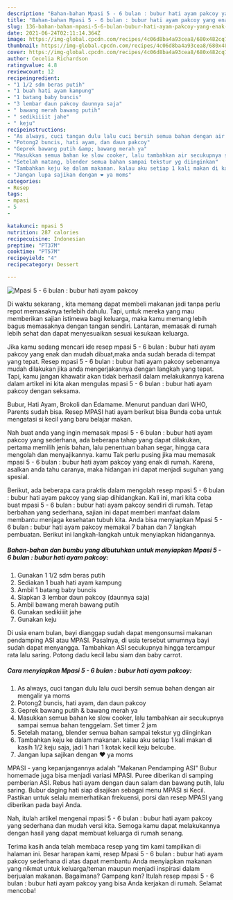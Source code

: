 ```yaml
---
description: "Bahan-bahan Mpasi 5 - 6 bulan : bubur hati ayam pakcoy yang enak dan Mudah Dibuat"
title: "Bahan-bahan Mpasi 5 - 6 bulan : bubur hati ayam pakcoy yang enak dan Mudah Dibuat"
slug: 136-bahan-bahan-mpasi-5-6-bulan-bubur-hati-ayam-pakcoy-yang-enak-dan-mudah-dibuat
date: 2021-06-24T02:11:14.364Z
image: https://img-global.cpcdn.com/recipes/4c06d8ba4a93cea8/680x482cq70/mpasi-5-6-bulan-bubur-hati-ayam-pakcoy-foto-resep-utama.jpg
thumbnail: https://img-global.cpcdn.com/recipes/4c06d8ba4a93cea8/680x482cq70/mpasi-5-6-bulan-bubur-hati-ayam-pakcoy-foto-resep-utama.jpg
cover: https://img-global.cpcdn.com/recipes/4c06d8ba4a93cea8/680x482cq70/mpasi-5-6-bulan-bubur-hati-ayam-pakcoy-foto-resep-utama.jpg
author: Cecelia Richardson
ratingvalue: 4.8
reviewcount: 12
recipeingredient:
- "1 1/2 sdm beras putih"
- "1 buah hati ayam kampung"
- "1 batang baby buncis"
- "3 lembar daun pakcoy daunnya saja"
- " bawang merah bawang putih"
- " sedikiiiit jahe"
- " keju"
recipeinstructions:
- "As always, cuci tangan dulu lalu cuci bersih semua bahan dengan air mengalir ya moms"
- "Potong2 buncis, hati ayam, dan daun pakcoy"
- "Geprek bawang putih &amp; bawang merah ya"
- "Masukkan semua bahan ke slow cooker, lalu tambahkan air secukupnya sampai semua bahan tenggelam. Set timer 2 jam"
- "Setelah matang, blender semua bahan sampai tekstur yg diinginkan"
- "Tambahkan keju ke dalam makanan. kalau aku setiap 1 kali makan di kasih 1/2 keju saja, jadi 1 hari 1 kotak kecil keju belcube."
- "Jangan lupa sajikan dengan ❤️ ya moms"
categories:
- Resep
tags:
- mpasi
- 5
- 

katakunci: mpasi 5  
nutrition: 287 calories
recipecuisine: Indonesian
preptime: "PT37M"
cooktime: "PT57M"
recipeyield: "4"
recipecategory: Dessert

---
```



![Mpasi 5 - 6 bulan : bubur hati ayam pakcoy](https://img-global.cpcdn.com/recipes/4c06d8ba4a93cea8/680x482cq70/mpasi-5-6-bulan-bubur-hati-ayam-pakcoy-foto-resep-utama.jpg)

Di waktu  sekarang , kita memang dapat membeli makanan jadi tanpa perlu repot memasaknya terlebih dahulu. Tapi, untuk mereka yang mau memberikan sajian istimewa bagi keluarga, maka kamu memang lebih bagus memasaknya dengan tangan sendiri. Lantaran, memasak di rumah lebih sehat dan dapat menyesuaikan sesuai kesukaan keluarga.

Jika kamu sedang mencari ide resep mpasi 5 - 6 bulan : bubur hati ayam pakcoy yang enak dan mudah dibuat,maka anda sudah berada di tempat yang tepat. Resep mpasi 5 - 6 bulan : bubur hati ayam pakcoy  sebenarnya mudah dilakukan jika anda mengerjakannya dengan langkah yang tepat. Tapi, kamu jangan khawatir akan tidak berhasil dalam melakukannya 
karena dalam artikel ini kita akan mengulas mpasi 5 - 6 bulan : bubur hati ayam pakcoy dengan seksama.  

Bubur, Hati Ayam, Brokoli dan Edamame. Menurut panduan dari WHO, Parents sudah bisa. Resep MPASI hati ayam berikut bisa Bunda coba untuk mengatasi si kecil yang baru belajar makan.

Nah buat anda yang ingin memasak mpasi 5 - 6 bulan : bubur hati ayam pakcoy yang sederhana, ada beberapa tahap yang dapat dilakukan, pertama memilih jenis bahan, lalu penentuan bahan segar, hingga cara mengolah dan menyajikannya. kamu Tak perlu pusing jika mau memasak mpasi 5 - 6 bulan : bubur hati ayam pakcoy yang enak di rumah. Karena, asalkan anda  tahu caranya, maka hidangan ini dapat menjadi suguhan yang spesial.

Berikut, ada beberapa cara praktis  dalam mengolah resep mpasi 5 - 6 bulan : bubur hati ayam pakcoy yang siap dihidangkan. Kali ini, mari kita coba buat mpasi 5 - 6 bulan : bubur hati ayam pakcoy sendiri di rumah. Tetap berbahan yang sederhana, sajian ini dapat memberi manfaat dalam membantu menjaga kesehatan tubuh kita. Anda bisa menyiapkan Mpasi 5 - 6 bulan : bubur hati ayam pakcoy memakai 7 bahan dan 7 langkah pembuatan. Berikut ini langkah-langkah untuk menyiapkan hidangannya.

<!--inarticleads1-->

##### Bahan-bahan dan bumbu yang dibutuhkan untuk menyiapkan Mpasi 5 - 6 bulan : bubur hati ayam pakcoy:

1. Gunakan 1 1/2 sdm beras putih
1. Sediakan 1 buah hati ayam kampung
1. Ambil 1 batang baby buncis
1. Siapkan 3 lembar daun pakcoy (daunnya saja)
1. Ambil  bawang merah bawang putih
1. Gunakan  sedikiiiit jahe
1. Gunakan  keju


Di usia enam bulan, bayi dianggap sudah dapat mengonsumsi makanan pendamping ASI atau MPASI. Pasalnya, di usia tersebut umumnya bayi sudah dapat menyangga. Tambahkan ASI secukupnya hingga tercampur rata lalu saring. Potong dadu kecil labu siam dan baby carrot. 

<!--inarticleads2-->

##### Cara menyiapkan Mpasi 5 - 6 bulan : bubur hati ayam pakcoy:

1. As always, cuci tangan dulu lalu cuci bersih semua bahan dengan air mengalir ya moms
1. Potong2 buncis, hati ayam, dan daun pakcoy
1. Geprek bawang putih &amp; bawang merah ya
1. Masukkan semua bahan ke slow cooker, lalu tambahkan air secukupnya sampai semua bahan tenggelam. Set timer 2 jam
1. Setelah matang, blender semua bahan sampai tekstur yg diinginkan
1. Tambahkan keju ke dalam makanan. kalau aku setiap 1 kali makan di kasih 1/2 keju saja, jadi 1 hari 1 kotak kecil keju belcube.
1. Jangan lupa sajikan dengan ❤️ ya moms


MPASI - yang kepanjangannya adalah &#34;Makanan Pendamping ASI&#34; Bubur homemade juga bisa menjadi variasi MPASI. Puree diberikan di samping pemberian ASI. Rebus hati ayam dengan daun salam dan bawang putih, lalu saring. Bubur daging hati siap disajikan sebagai menu MPASI si Kecil. Pastikan untuk selalu memerhatikan frekuensi, porsi dan resep MPASI yang diberikan pada bayi Anda. 

Nah, itulah artikel mengenai  mpasi 5 - 6 bulan : bubur hati ayam pakcoy  yang sederhana dan mudah versi kita. Semoga kamu dapat melakukannya dengan hasil yang dapat membuat keluarga di rumah senang. 

Terima kasih anda telah membaca resep yang tim kami tampilkan di halaman ini. Besar harapan kami, resep  Mpasi 5 - 6 bulan : bubur hati ayam pakcoy sederhana di atas dapat membantu Anda menyiapkan makanan yang nikmat untuk keluarga/teman maupun menjadi inspirasi dalam berjualan makanan. Bagaimana? Gampang kan? Itulah resep mpasi 5 - 6 bulan : bubur hati ayam pakcoy yang bisa Anda kerjakan di rumah. Selamat mencoba!

